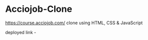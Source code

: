# Acciojob-Clone

https://course.acciojob.com/  clone using HTML, CSS &amp; JavaScript

deployed link - 

